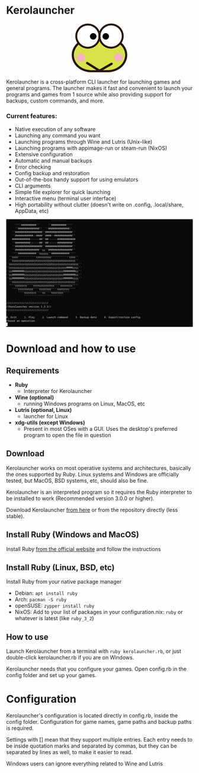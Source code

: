 # Kerolauncher

<p align="center">
<img src="keroppi.svg" width="150" />
</p>

Kerolauncher is a cross-platform CLI launcher for launching games and general programs. The launcher makes it fast and convenient to launch your programs and games from 1 source while also providing support for backups, custom commands, and more.

### Current features:
* Native execution of any software
* Launching any command you want
* Launching programs through Wine and Lutris (Unix-like)
* Launching programs with appimage-run or steam-run (NixOS)
* Extensive configuration
* Automatic and manual backups
* Error checking
* Config backup and restoration
* Out-of-the-box handy support for using emulators
* CLI arguments
* Simple file explorer for quick launching
* Interactive menu (terminal user interface)
* High portability without clutter (doesn't write on .config, .local/share, AppData, etc)

<p align="center">
<img src="screenshot.png" width="600" />
</p>

# Download and how to use
## Requirements
* **Ruby**
  - Interpreter for Kerolauncher
* **Wine (optional)**
  - running Windows programs on Linux, MacOS, etc
* **Lutris (optional, Linux)**
  - launcher for Linux
* **xdg-utils (except Windows)**
  - Present in most OSes with a GUI. Uses the desktop's preferred program to open the file in question

## Download
Kerolauncher works on most operative systems and architectures, basically the ones supported by Ruby. Linux systems and Windows are officially tested, but MacOS, BSD systems, etc, should also be fine.

Kerolauncher is an interpreted program so it requires the Ruby interpreter to be installed to work (Recommended version 3.0.0 or higher).

Download Kerolauncher [from here](https://github.com/spacebanana420/Kerolauncher/releases) or from the repository directly (less stable).

## Install Ruby (Windows and MacOS)
Install Ruby [from the official website](https://www.ruby-lang.org/en/) and follow the instructions

## Install Ruby (Linux, BSD, etc)
Install Ruby from your native package manager

* Debian: ```apt install ruby```
* Arch: ```pacman -S ruby```
* openSUSE: ```zypper install ruby```
* NixOS: Add to your list of packages in your configuration.nix: ```ruby``` or whatever is latest (like ```ruby_3_2```)

## How to use
Launch Kerolauncher from a terminal with ```ruby kerolauncher.rb```, or just double-click kerolauncher.rb if you are on Windows.

Kerolauncher needs that you configure your games. Open config.rb in the config folder and set up your games.

# Configuration
Kerolauncher's configuration is located directly in config.rb, inside the config folder. Configuration for game names, game paths and backup paths is required.

Settings with [] mean that they support multiple entries. Each entry needs to be inside quotation marks and separated by commas, but they can be separated by lines as well, to make it easier to read.

Windows users can ignore everything related to Wine and Lutris
